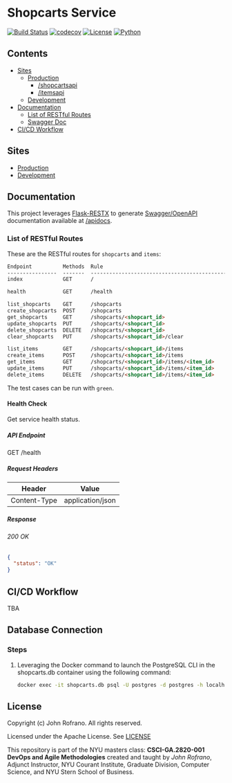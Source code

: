 # Shopcarts Service

[![Build Status](https://github.com/CSCI-GA-2820-SU23-001/shopcarts/actions/workflows/ci.yml/badge.svg)](https://github.com/CSCI-GA-2820-SU23-001/shopcarts/actions)
[![codecov](https://codecov.io/gh/CSCI-GA-2820-SU23-001/shopcarts/branch/master/graph/badge.svg?token=OUCWT94U59)](https://codecov.io/gh/CSCI-GA-2820-SU23-001/shopcarts)
[![License](https://img.shields.io/badge/License-Apache_2.0-blue.svg)](https://opensource.org/licenses/Apache-2.0)
[![Python](https://img.shields.io/badge/Language-Python-blue.svg)](https://python.org/)

## Contents
* [Sites](#sites)
  * [Production](http://159.122.175.64:31002)
    * [/shopcartsapi](http://159.122.175.64:31002/shopcartsapi)
    * [/itemsapi](http://159.122.175.64:31002/itemsapi)
  * [Development](http://159.122.175.64:31001)
* [Documentation](#documentation)
  * [List of RESTful Routes](#list-of-restful-routes)
  * [Swagger Doc](http://159.122.175.64:31002/apidocs)
* [CI/CD Workflow](#cicd-workflow)


## Sites
* [Production](http://159.122.175.64:31002)
* [Development](http://159.122.175.64:31001)


## Documentation

This project leverages [Flask-RESTX](https://flask-restx.readthedocs.io/en/latest/) to generate [Swagger/OpenAPI](https://www.openapis.org/) documentation available at [/apidocs](http://159.122.175.64:31002/apidocs).

### List of RESTful Routes

These are the RESTful routes for `shopcarts` and `items`:

```markdown
Endpoint          Methods  Rule
----------------  -------  -----------------------------------------------------
index             GET      /

health            GET      /health

list_shopcarts    GET      /shopcarts
create_shopcarts  POST     /shopcarts
get_shopcarts     GET      /shopcarts/<shopcart_id>
update_shopcarts  PUT      /shopcarts/<shopcart_id>
delete_shopcarts  DELETE   /shopcarts/<shopcart_id>
clear_shopcarts   PUT      /shopcarts/<shopcart_id>/clear

list_items        GET      /shopcarts/<shopcart_id>/items
create_items      POST     /shopcarts/<shopcart_id>/items
get_items         GET      /shopcarts/<shopcart_id>/items/<item_id>
update_items      PUT      /shopcarts/<shopcart_id>/items/<item_id>
delete_items      DELETE   /shopcarts/<shopcart_id>/items/<item_id>
```

The test cases can be run with `green`.


#### Health Check
Get service health status.

##### API Endpoint
GET /health

##### Request Headers
| Header       | Value            |
|--------------|------------------|
| Content-Type | application/json |

##### Response
###### 200 OK
```json
{
  "status": "OK"
}
```


## CI/CD Workflow
TBA


## Database Connection

### Steps

1. Leveraging the Docker command to launch the PostgreSQL CLI in the shopcarts.db container using the following command:

    ```bash
    docker exec -it shopcarts.db psql -U postgres -d postgres -h localhost -p 5432
    ```

## License

Copyright (c) John Rofrano. All rights reserved.

Licensed under the Apache License. See [LICENSE](LICENSE)

This repository is part of the NYU masters class: **CSCI-GA.2820-001 DevOps and Agile Methodologies** created and taught by *John Rofrano*, Adjunct Instructor, NYU Courant Institute, Graduate Division, Computer Science, and NYU Stern School of Business.
